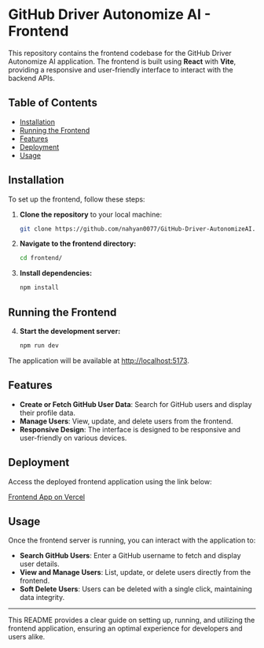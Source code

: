 # GitHub Driver Autonomize AI - Frontend

This repository contains the frontend codebase for the GitHub Driver Autonomize AI application. The frontend is built using **React** with **Vite**, providing a responsive and user-friendly interface to interact with the backend APIs.

## Table of Contents

- [Installation](#installation)
- [Running the Frontend](#running-the-frontend)
- [Features](#features)
- [Deployment](#deployment)
- [Usage](#usage)

## Installation

To set up the frontend, follow these steps:

1. **Clone the repository** to your local machine:

    ```bash
    git clone https://github.com/nahyan0077/GitHub-Driver-AutonomizeAI.git
    ```

2. **Navigate to the frontend directory:**

    ```bash
    cd frontend/
    ```

3. **Install dependencies:**

    ```bash
    npm install
    ```

## Running the Frontend

4. **Start the development server:**

    ```bash
    npm run dev
    ```

The application will be available at [http://localhost:5173](http://localhost:5173).

## Features

- **Create or Fetch GitHub User Data**: Search for GitHub users and display their profile data.
- **Manage Users**: View, update, and delete users from the frontend.
- **Responsive Design**: The interface is designed to be responsive and user-friendly on various devices.

## Deployment

Access the deployed frontend application using the link below:

[Frontend App on Vercel](https://github-driver.vercel.app/) 


## Usage

Once the frontend server is running, you can interact with the application to:

- **Search GitHub Users**: Enter a GitHub username to fetch and display user details.
- **View and Manage Users**: List, update, or delete users directly from the frontend.
- **Soft Delete Users**: Users can be deleted with a single click, maintaining data integrity.

---

This README provides a clear guide on setting up, running, and utilizing the frontend application, ensuring an optimal experience for developers and users alike.
